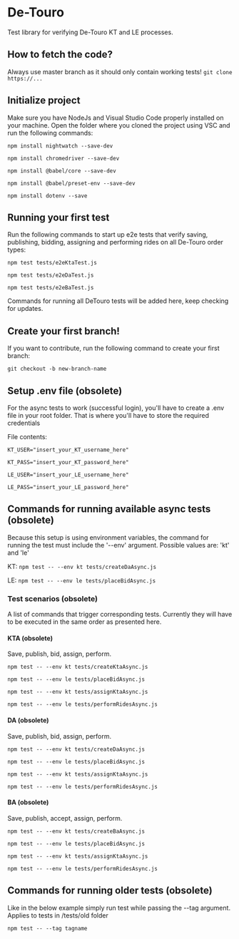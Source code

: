 # De-Touro
Test library for verifying De-Touro KT and LE processes.

## How to fetch the code?
Always use master branch as it should only contain working tests!
`git clone https://...`

## Initialize project
Make sure you have NodeJs and Visual Studio Code properly installed on your machine.
Open the folder where you cloned the project using VSC and run the following commands:

`npm install nightwatch --save-dev`

`npm install chromedriver --save-dev`

`npm install @babel/core --save-dev`

`npm install @babel/preset-env --save-dev`

`npm install dotenv --save`

## Running your first test

Run the following commands to start up e2e tests that verify saving, publishing, bidding, assigning and performing rides on all De-Touro order types:

`npm test tests/e2eKtaTest.js`

`npm test tests/e2eDaTest.js`

`npm test tests/e2eBaTest.js`

Commands for running all DeTouro tests will be added here, keep checking for updates.

## Create your first branch!
If you want to contribute, run the following command to create your first branch:

`git checkout -b new-branch-name`

## Setup .env file (obsolete)
For the async tests to work (successful login), you'll have to create a .env file in your root folder. That is where you'll have to store the required credentials

File contents:

`KT_USER="insert_your_KT_username_here"`

`KT_PASS="insert_your_KT_password_here"`

`LE_USER="insert_your_LE_username_here"`

`LE_PASS="insert_your_LE_password_here"`

## Commands for running available async tests (obsolete)
Because this setup is using environment variables, the command for running the test must include the '--env' argument.
Possible values are: 'kt' and 'le'

KT:
`npm test -- --env kt tests/createDaAsync.js`

LE:
`npm test -- --env le tests/placeBidAsync.js`

### Test scenarios (obsolete)
A list of commands that trigger corresponding tests. Currently they will have to be executed in the same order as presented here.

#### KTA (obsolete)
Save, publish, bid, assign, perform.

`npm test -- --env kt tests/createKtaAsync.js`

`npm test -- --env le tests/placeBidAsync.js`

`npm test -- --env kt tests/assignKtaAsync.js`

`npm test -- --env le tests/performRidesAsync.js`

#### DA (obsolete)
Save, publish, bid, assign, perform.

`npm test -- --env kt tests/createDaAsync.js`

`npm test -- --env le tests/placeBidAsync.js`

`npm test -- --env kt tests/assignKtaAsync.js`

`npm test -- --env le tests/performRidesAsync.js`

#### BA (obsolete)
Save, publish, accept, assign, perform.

`npm test -- --env kt tests/createBaAsync.js`

`npm test -- --env le tests/placeBidAsync.js`

`npm test -- --env kt tests/assignKtaAsync.js`

`npm test -- --env le tests/performRidesAsync.js`

## Commands for running older tests (obsolete)
Like in the below example simply run test while passing the --tag argument. Applies to tests in /tests/old folder

`npm test -- --tag tagname`